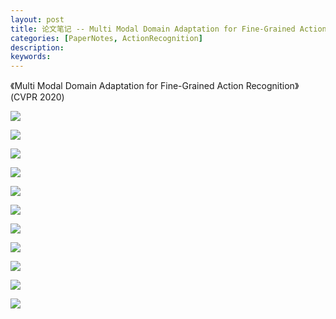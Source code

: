 ```yaml
---
layout: post
title: 论文笔记 -- Multi Modal Domain Adaptation for Fine-Grained Action Recognition
categories: [PaperNotes, ActionRecognition]
description: 
keywords: 
---
```


《Multi Modal Domain Adaptation for Fine-Grained Action Recognition》(CVPR 2020)

![](/images/CVPR2020_MultiModal_Domain_Adaptation_for_FineGrained_Action_Recognition/A-page-001.jpg)



![](/images/CVPR2020_MultiModal_Domain_Adaptation_for_FineGrained_Action_Recognition/A-page-002.jpg)



![](/images/CVPR2020_MultiModal_Domain_Adaptation_for_FineGrained_Action_Recognition/A-page-003.jpg)



![](/images/CVPR2020_MultiModal_Domain_Adaptation_for_FineGrained_Action_Recognition/A-page-004.jpg)



![](/images/CVPR2020_MultiModal_Domain_Adaptation_for_FineGrained_Action_Recognition/A-page-005.jpg)



![](/images/CVPR2020_MultiModal_Domain_Adaptation_for_FineGrained_Action_Recognition/A-page-006.jpg)



![](/images/CVPR2020_MultiModal_Domain_Adaptation_for_FineGrained_Action_Recognition/A-page-007.jpg)



![](/images/CVPR2020_MultiModal_Domain_Adaptation_for_FineGrained_Action_Recognition/A-page-008.jpg)



![](/images/CVPR2020_MultiModal_Domain_Adaptation_for_FineGrained_Action_Recognition/A-page-009.jpg)



![](/images/CVPR2020_MultiModal_Domain_Adaptation_for_FineGrained_Action_Recognition/A-page-010.jpg)



![](/images/CVPR2020_MultiModal_Domain_Adaptation_for_FineGrained_Action_Recognition/A-page-011.jpg)